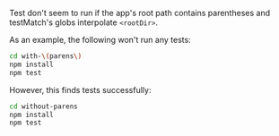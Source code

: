 Test don't seem to run if the app's root path contains parentheses and testMatch's globs interpolate `<rootDir>`.

As an example, the following won't run any tests:

```sh
cd with-\(parens\)
npm install
npm test
```

However, this finds tests successfully:

```sh
cd without-parens
npm install
npm test
```
